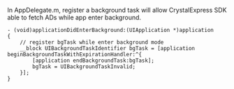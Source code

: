 In AppDelegate.m, register a background task will allow CrystalExpress SDK able to fetch ADs while app enter background.
```objc
- (void)applicationDidEnterBackground:(UIApplication *)application
{
    // register bgTask while enter background mode
    __block UIBackgroundTaskIdentifier bgTask = [application beginBackgroundTaskWithExpirationHandler:^{
        [application endBackgroundTask:bgTask];
        bgTask = UIBackgroundTaskInvalid;
    }];
}
```
